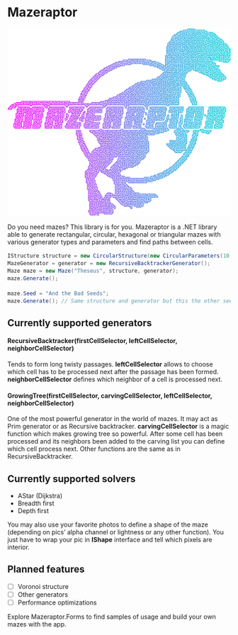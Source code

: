 # Mazeraptor
![Mazeraptor](https://github.com/Bery0za/Mazeraptor/blob/master/Bery0za.Mazeraptor/Logo.png "Mazeraptor")

Do you need mazes? This library is for you. Mazeraptor is a .NET library able to generate rectangular, circular, hexagonal or triangular mazes with various generator types and parameters and find paths between cells.

```c#
IStructure structure = new CircularStructure(new CircularParameters(10, 1.2f));
MazeGenerator = generator = new RecursiveBacktrackerGenerator();
Maze maze = new Maze("Theseus", structure, generator);
maze.Generate();

maze.Seed = "And the Bad Seeds";
maze.Generate(); // Same structure and generator but this the other seed
```

## Currently supported generators
#### RecursiveBacktracker(firstCellSelector, leftCellSelector, neighborCellSelector)
Tends to form long twisty passages.
**leftCellSelector** allows to choose which cell has to be processed next after the passage has been formed.
**neighborCellSelector** defines which neighbor of a cell is processed next.

#### GrowingTree(firstCellSelector, carvingCellSelector, leftCellSelector, neighborCellSelector)
One of the most powerful generator in the world of mazes. It may act as Prim generator or as Recursive backtracker.
**carvingCellSelector** is a magic function which makes growing tree so powerful. After some cell has been processed and its neighbors been added to the carving list you can define which cell process next.
Other functions are the same as in RecursiveBacktracker.

## Currently supported solvers
- AStar (Dijkstra)
- Breadth first
- Depth first

You may also use your favorite photos to define a shape of the maze (depending on pics’ alpha channel or lightness or any other function). You just have to wrap your pic in **IShape** interface and tell which pixels are interior.

## Planned features
- [ ] Voronoi structure
- [ ] Other generators
- [ ] Performance optimizations

Explore Mazeraptor.Forms to find samples of usage and build your own mazes with the app.
